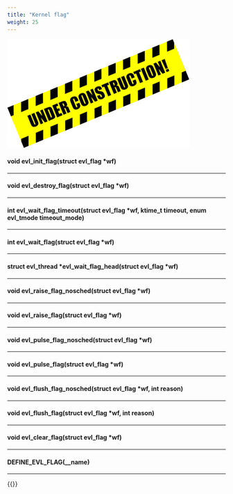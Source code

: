 ```yaml
---
title: "Kernel flag"
weight: 25
---
```


![Alt text](/images/wip.png "To be continued")

#### void evl_init_flag(struct evl_flag *wf)

---

#### void evl_destroy_flag(struct evl_flag *wf)

---

#### int evl_wait_flag_timeout(struct evl_flag *wf, ktime_t timeout, enum evl_tmode timeout_mode)

---

#### int evl_wait_flag(struct evl_flag *wf)

---

#### struct evl_thread *evl_wait_flag_head(struct evl_flag *wf)

---

#### void evl_raise_flag_nosched(struct evl_flag *wf)

---

#### void evl_raise_flag(struct evl_flag *wf)

---

#### void evl_pulse_flag_nosched(struct evl_flag *wf)

---

#### void evl_pulse_flag(struct evl_flag *wf)

---

#### void evl_flush_flag_nosched(struct evl_flag *wf, int reason)

---

#### void evl_flush_flag(struct evl_flag *wf, int reason)

---

#### void evl_clear_flag(struct evl_flag *wf)

---

#### DEFINE_EVL_FLAG(__name)

---

{{<lastmodified>}}

